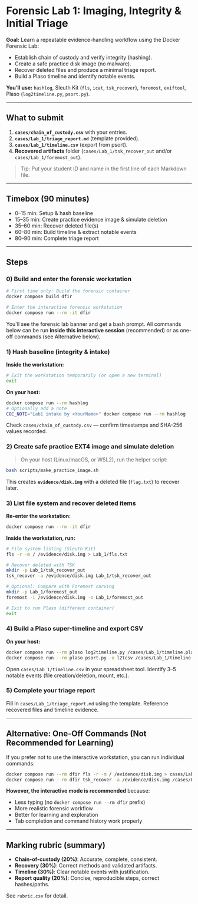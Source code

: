 # Forensic Lab 1: Imaging, Integrity & Initial Triage

**Goal:** Learn a repeatable evidence-handling workflow using the Docker Forensic Lab:
- Establish chain of custody and verify integrity (hashing).
- Create a safe practice disk image (no malware).
- Recover deleted files and produce a minimal triage report.
- Build a Plaso timeline and identify notable events.

**You’ll use:** `hashlog`, Sleuth Kit (`fls`, `icat`, `tsk_recover`), `foremost`, `exiftool`, Plaso (`log2timeline.py`, `psort.py`).

---

## What to submit
1. **`cases/chain_of_custody.csv`** with your entries.
2. **`cases/Lab_1/triage_report.md`** (template provided).
3. **`cases/Lab_1/timeline.csv`** (export from psort).
4. **Recovered artifacts** folder (`cases/Lab_1/tsk_recover_out` and/or `cases/Lab_1/foremost_out`).

> Tip: Put your student ID and name in the first line of each Markdown file.

---

## Timebox (90 minutes)
- 0–15 min: Setup & hash baseline
- 15–35 min: Create practice evidence image & simulate deletion
- 35–60 min: Recover deleted file(s)
- 60–80 min: Build timeline & extract notable events
- 80–90 min: Complete triage report

---

## Steps

### 0) Build and enter the forensic workstation
```bash
# First time only: Build the forensic container
docker compose build dfir

# Enter the interactive forensic workstation
docker compose run --rm -it dfir
```

You'll see the forensic lab banner and get a bash prompt. All commands below can be run **inside this interactive session** (recommended) or as one-off commands (see Alternative below).

### 1) Hash baseline (integrity & intake)
**Inside the workstation:**
```bash
# Exit the workstation temporarily (or open a new terminal)
exit
```

**On your host:**
```bash
docker compose run --rm hashlog
# Optionally add a note
COC_NOTE="Lab1 intake by <YourName>" docker compose run --rm hashlog
```
Check `cases/chain_of_custody.csv` — confirm timestamps and SHA-256 values recorded.

### 2) Create safe practice EXT4 image and simulate deletion
> On your host (Linux/macOS, or WSL2), run the helper script:
```bash
bash scripts/make_practice_image.sh
```
This creates **`evidence/disk.img`** with a deleted file (`flag.txt`) to recover later.

### 3) List file system and recover deleted items
**Re-enter the workstation:**
```bash
docker compose run --rm -it dfir
```

**Inside the workstation, run:**
```bash
# File system listing (Sleuth Kit)
fls -r -m / /evidence/disk.img > Lab_1/fls.txt

# Recover deleted with TSK
mkdir -p Lab_1/tsk_recover_out
tsk_recover -a /evidence/disk.img Lab_1/tsk_recover_out

# Optional: Compare with Foremost carving
mkdir -p Lab_1/foremost_out
foremost -i /evidence/disk.img -o Lab_1/foremost_out

# Exit to run Plaso (different container)
exit
```

### 4) Build a Plaso super-timeline and export CSV
**On your host:**
```bash
docker compose run --rm plaso log2timeline.py /cases/Lab_1/timeline.plaso /evidence/disk.img
docker compose run --rm plaso psort.py -o l2tcsv /cases/Lab_1/timeline.plaso > cases/Lab_1/timeline.csv
```
Open `cases/Lab_1/timeline.csv` in your spreadsheet tool. Identify 3–5 notable events (file creation/deletion, mount, etc.).

### 5) Complete your triage report
Fill in `cases/Lab_1/triage_report.md` using the template. Reference recovered files and timeline evidence.

---

## Alternative: One-Off Commands (Not Recommended for Learning)

If you prefer not to use the interactive workstation, you can run individual commands:

```bash
docker compose run --rm dfir fls -r -m / /evidence/disk.img > cases/Lab_1/fls.txt
docker compose run --rm dfir tsk_recover -a /evidence/disk.img /cases/Lab_1/tsk_recover_out
```

**However, the interactive mode is recommended** because:
- Less typing (no `docker compose run --rm dfir` prefix)
- More realistic forensic workflow
- Better for learning and exploration
- Tab completion and command history work properly

---

## Marking rubric (summary)
- **Chain-of-custody (20%)**: Accurate, complete, consistent.
- **Recovery (30%)**: Correct methods and validated artifacts.
- **Timeline (30%)**: Clear notable events with justification.
- **Report quality (20%)**: Concise, reproducible steps, correct hashes/paths.

See `rubric.csv` for detail.

